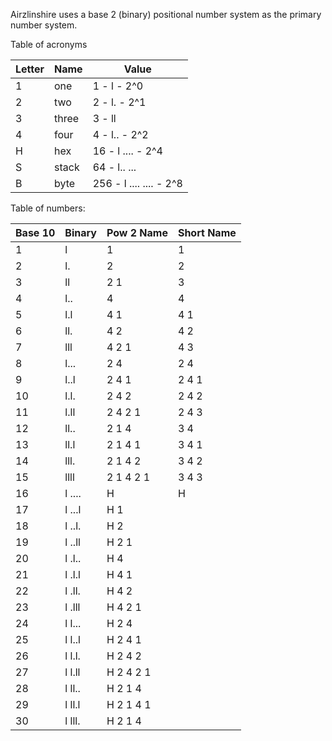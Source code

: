 Airzlinshire uses a base 2 (binary) positional number system as the primary number system.


Table of acronyms

| Letter | Name  | Value                   |
| ------ | ----- | ----------------------- |
| 1      | one   | 1 - l - 2^0             |
| 2      | two   | 2 - l. - 2^1            |
| 3      | three | 3 - ll                  |
| 4      | four  | 4 - l.. - 2^2           |
| H      | hex   | 16 - l .... - 2^4       |
| S      | stack | 64 - l.. ...            |
| B      | byte  | 256 - l .... .... - 2^8 |

Table of numbers:

| Base 10 | Binary | Pow 2 Name | Short Name |
| ------- | ------ | ---------- | ---------- |
| 1       | l      | 1          | 1          |
| 2       | l.     | 2          | 2          |
| 3       | ll     | 2 1        | 3          |
| 4       | l..    | 4          | 4          |
| 5       | l.l    | 4 1        | 4 1        |
| 6       | ll.    | 4 2        | 4 2        |
| 7       | lll    | 4 2 1      | 4 3        |
| 8       | l...   | 2 4        | 2 4        |
| 9       | l..l   | 2 4 1      | 2 4 1      |
| 10      | l.l.   | 2 4 2      | 2 4 2      |
| 11      | l.ll   | 2 4 2 1    | 2 4 3      |
| 12      | ll..   | 2 1 4      | 3 4        |
| 13      | ll.l   | 2 1 4 1    | 3 4 1      |
| 14      | lll.   | 2 1 4 2    | 3 4 2      |
| 15      | llll   | 2 1 4 2 1  | 3 4 3      |
| 16      | l .... | H          | H          |
| 17      | l ...l | H 1        |            |
| 18      | l ..l. | H 2        |            |
| 19      | l ..ll | H 2 1      |            |
| 20      | l .l.. | H 4        |            |
| 21      | l .l.l | H 4 1      |            |
| 22      | l .ll. | H 4 2      |            |
| 23      | l .lll | H 4 2 1    |            |
| 24      | l l... | H 2 4      |            |
| 25      | l l..l | H 2 4 1    |            |
| 26      | l l.l. | H 2 4 2    |            |
| 27      | l l.ll | H 2 4 2 1  |            |
| 28      | l ll.. | H 2 1 4    |            |
| 29      | l ll.l | H 2 1 4 1  |            |
| 30      | l lll. | H 2 1 4    |            |
